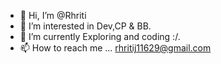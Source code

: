 - 👋 Hi, I’m @Rhriti
- 👀 I’m interested in Dev,CP & BB.
- 🌱 I’m currently Exploring and coding :/.
- 📫 How to reach me ... rhritij11629@gmail.com

<!---
Rhriti/Rhriti is a ✨ special ✨ repository because its `README.md` (this file) appears on your GitHub profile.
You can click the Preview link to take a look at your changes.
--->

